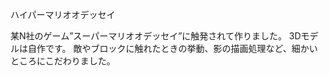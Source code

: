 ハイパーマリオオデッセイ

某N社のゲーム”スーパーマリオオデッセイ”に触発されて作りました。
3Dモデルは自作です。
敵やブロックに触れたときの挙動、影の描画処理など、細かいところにこだわりました。
